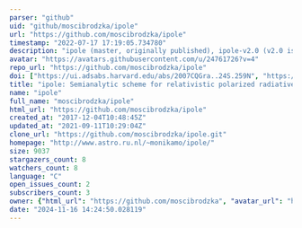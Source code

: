 ```yaml
---
parser: "github"
uid: "github/moscibrodzka/ipole"
url: "https://github.com/moscibrodzka/ipole"
timestamp: "2022-07-17 17:19:05.734780"
description: "ipole (master, originally published), ipole-v2.0 (v2.0 is more compact with additional features). This is the original repository for the ipole code. "
avatar: "https://avatars.githubusercontent.com/u/24761726?v=4"
repo_url: "https://github.com/moscibrodzka/ipole"
doi: ["https://ui.adsabs.harvard.edu/abs/2007CQGra..24S.259N", "https://ui.adsabs.harvard.edu/abs/2018MNRAS.475...43M", "https://ui.adsabs.harvard.edu/abs/2018ascl.soft04002M/abstract"]
title: "ipole: Semianalytic scheme for relativistic polarized radiative transport"
name: "ipole"
full_name: "moscibrodzka/ipole"
html_url: "https://github.com/moscibrodzka/ipole"
created_at: "2017-12-04T10:48:45Z"
updated_at: "2021-09-11T10:29:04Z"
clone_url: "https://github.com/moscibrodzka/ipole.git"
homepage: "http://www.astro.ru.nl/~monikamo/ipole/"
size: 9037
stargazers_count: 8
watchers_count: 8
language: "C"
open_issues_count: 2
subscribers_count: 3
owner: {"html_url": "https://github.com/moscibrodzka", "avatar_url": "https://avatars.githubusercontent.com/u/24761726?v=4", "login": "moscibrodzka", "type": "User"}
date: "2024-11-16 14:24:50.028119"
---
```

